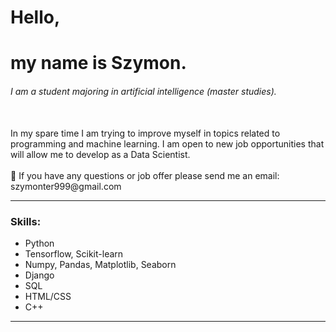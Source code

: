 # Hello, 
# my name is Szymon.
###### I am a student majoring in artificial intelligence (master studies).
</br>
In my spare time I am trying to improve myself in topics related to programming and machine learning. I am open to new job opportunities that will allow me to develop as a Data Scientist.
</br>
</br>
💬 If you have any questions or job offer please send me an email: szymonter999@gmail.com

<hr>

### Skills: 
- Python
- Tensorflow, Scikit-learn
- Numpy, Pandas, Matplotlib, Seaborn
- Django
- SQL
- HTML/CSS
- C++

<hr>
